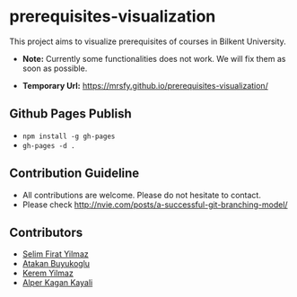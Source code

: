 # prerequisites-visualization
This project aims to visualize prerequisites of courses in Bilkent University.

* __Note:__ Currently some functionalities does not work. We will fix them as soon as possible.

* __Temporary Url:__ https://mrsfy.github.io/prerequisites-visualization/

## Github Pages Publish
* `npm install -g gh-pages`
* `gh-pages -d .`

## Contribution Guideline
* All contributions are welcome. Please do not hesitate to contact.
* Please check http://nvie.com/posts/a-successful-git-branching-model/

## Contributors
* [Selim Firat Yilmaz](https://github.com/mrsfy)
* [Atakan Buyukoglu](https://github.com/atakanbuyukoglu)
* [Kerem Yilmaz](https://github.com/mrkeremyilmaz)
* [Alper Kagan Kayali](https://github.com/alperkagankayali)
